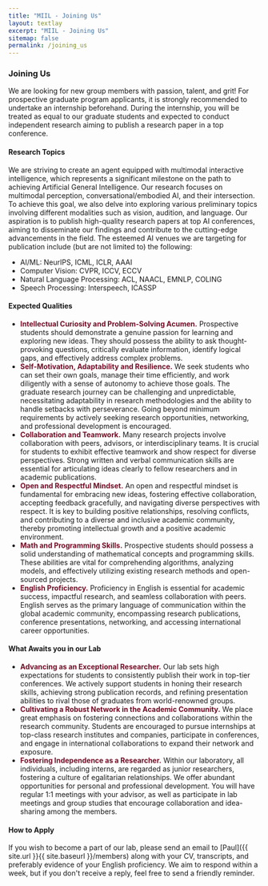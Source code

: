 ```yaml
---
title: "MIIL - Joining Us"
layout: textlay
excerpt: "MIIL - Joining Us"
sitemap: false
permalink: /joining_us
---
```


### Joining Us
We are looking for new group members with passion, talent, and grit! For prospective graduate program applicants, it is strongly recommended to undertake an internship beforehand. During the internship, you will be treated as equal to our graduate students and expected to conduct independent research aiming to publish a research paper in a top conference.

#### Research Topics
We are striving to create an agent equipped with multimodal interactive intelligence, which represents a significant milestone on the path to achieving Artificial General Intelligence. Our research focuses on multimodal perception, conversational/embodied AI, and their intersection. To achieve this goal, we also delve into exploring various preliminary topics involving different modalities such as vision, audition, and language. Our aspiration is to publish high-quality research papers at top AI conferences, aiming to disseminate our findings and contribute to the cutting-edge advancements in the field. The esteemed AI venues we are targeting for publication include (but are not limited to) the following:
- AI/ML: NeurIPS, ICML, ICLR, AAAI
- Computer Vision: CVPR, ICCV, ECCV
- Natural Language Processing: ACL, NAACL, EMNLP, COLING
- Speech Processing: Interspeech, ICASSP
 
#### Expected Qualities
- <strong style="color: #730f27;">Intellectual Curiosity and Problem-Solving Acumen.</strong> Prospective students should demonstrate a genuine passion for learning and exploring new ideas. They should possess the ability to ask thought-provoking questions, critically evaluate information, identify logical gaps, and effectively address complex problems.
- <strong style="color: #730f27;">Self-Motivation, Adaptability and Resilience.</strong> We seek students who can set their own goals, manage their time efficiently, and work diligently with a sense of autonomy to achieve those goals. The graduate research journey can be challenging and unpredictable, necessitating adaptability in research methodologies and the ability to handle setbacks with perseverance. Going beyond minimum requirements by actively seeking research opportunities, networking, and professional development is encouraged.
- <strong style="color: #730f27;">Collaboration and Teamwork.</strong> Many research projects involve collaboration with peers, advisors, or interdisciplinary teams. It is crucial for students to exhibit effective teamwork and show respect for diverse perspectives. Strong written and verbal communication skills are essential for articulating ideas clearly to fellow researchers and in academic publications.
- <strong style="color: #730f27;">Open and Respectful Mindset.</strong> An open and respectful mindset is fundamental for embracing new ideas, fostering effective collaboration, accepting feedback gracefully, and navigating diverse perspectives with respect. It is key to building positive relationships, resolving conflicts, and contributing to a diverse and inclusive academic community, thereby promoting intellectual growth and a positive academic environment.
- <strong style="color: #730f27;">Math and Programming Skills.</strong> Prospective students should possess a solid understanding of mathematical concepts and programming skills. These abilities are vital for comprehending algorithms, analyzing models, and effectively utilizing existing research methods and open-sourced projects.
- <strong style="color: #730f27;">English Proficiency.</strong> Proficiency in English is essential for academic success, impactful research, and seamless collaboration with peers. English serves as the primary language of communication within the global academic community, encompassing research publications, conference presentations, networking, and accessing international career opportunities.

#### What Awaits you in our Lab
- <strong style="color: #730f27;">Advancing as an Exceptional Researcher.</strong> Our lab sets high expectations for students to consistently publish their work in top-tier conferences. We actively support students in honing their research skills, achieving strong publication records, and refining presentation abilities to rival those of graduates from world-renowned groups.
- <strong style="color: #730f27;">Cultivating a Robust Network in the Academic Community.</strong> We place great emphasis on fostering connections and collaborations within the research community. Students are encouraged to pursue internships at top-class research institutes and companies, participate in conferences, and engage in international collaborations to expand their network and exposure.
- <strong style="color: #730f27;">Fostering Independence as a Researcher.</strong> Within our laboratory, all individuals, including interns, are regarded as junior researchers, fostering a culture of egalitarian relationships. We offer abundant opportunities for personal and professional development. You will have regular 1:1 meetings with your advisor, as well as participate in lab meetings and group studies that encourage collaboration and idea-sharing among the members. 

#### How to Apply
If you wish to become a part of our lab, please send an email to [Paul]({{ site.url }}{{ site.baseurl }}/members) along with your CV, transcripts, and preferably evidence of your English proficiency. We aim to respond within a week, but if you don't receive a reply, feel free to send a friendly reminder. 
